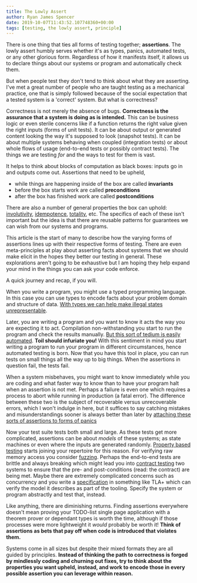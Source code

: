 ```yaml
---
title: The Lowly Assert
author: Ryan James Spencer
date: 2019-10-07T11:43:52.107748360+00:00
tags: [testing, the lowly assert, principle]
---
```


There is one thing that ties all forms of testing together; **assertions**. The
lowly assert humbly serves whether it's as types, panics, automated tests, or
any other glorious form. Regardless of how it manifests itself, it allows us to
declare things about our systems or program and automatically check them.

But when people test they don't tend to think about what they are asserting.
I've met a great number of people who are taught testing as a mechanical
practice, one that is simply followed because of the social expectation that a
tested system is a 'correct' system. But what is correctness?

Correctness is not merely the absence of bugs. **Correctness is the assurance
that a system is doing as is intended.** This can be business logic or even
sterile concerns like if a function returns the right value given the right
inputs (forms of unit tests). It can be about output or generated content
looking the way it's supposed to look (snapshot tests). It can be about multiple
systems behaving when coupled (integration tests) or about whole flows of usage
(end-to-end tests or possibly contract tests). The things we are testing _for_
and the ways to test for them is vast.

It helps to think about blocks of computation as black boxes: inputs go in and
outputs come out. Assertions that need to be upheld,

* while things are happening inside of the box are called **invariants**
* before the box starts work are called **preconditions**
* after the box has finished work are called **postconditions**

There are also a number of general properties the box can uphold:
[involutivity](https://en.wikipedia.org/wiki/Involution_(mathematics)),
[idempotence](https://en.wikipedia.org/wiki/Idempotence),
[totality](https://en.wikipedia.org/wiki/Partial_function#Total_function), etc.
The specifics of each of these isn't important but the idea is that there are
reusable patterns for guarantees we can wish from our systems and programs.

This article is the start of many to describe how the varying forms of
assertions lines up with their respective forms of testing. There are even
meta-principles at play about asserting facts about systems that we should make
elicit in the hopes they better our testing in general. These explorations
aren't going to be exhaustive but I am hoping they help expand your mind in the
things you can ask your code enforce.

A quick journey and recap, if you will.

When you write a program, you might use a typed programming language. In this
case you can use types to encode facts about your problem domain and structure
of data. [With types we can help make illegal states
unrepresentable](https://blog.janestreet.com/effective-ml-revisited/).

Later, you are writing a program and you want to know it acts the way you are
expecting it to act. Compilation non-withstanding you start to run the program
and check the results manually. [But this sort of tedium is easily
automated](https://landing.google.com/sre/sre-book/chapters/automation-at-google/).
**Toil should infuriate you!** With this sentiment in mind you start writing a
program to run your program in different circumstances, hence automated testing
is born. Now that you have this tool in place, you can run tests on small things
all the way up to big things. When the assertions in question fail, the tests
fail.

When a system misbehaves, you might want to know immediately while you are
coding and what faster way to know than to have your program halt when an
assertion is not met. Perhaps a failure is even one which requires a process to
abort while running in production (a fatal error). The difference between these
two is the subject of recoverable versus unrecoverable errors, which I won't
indulge in here, but it suffices to say catching mistakes and misunderstandings
sooner is always better than later by [attaching these sorts of assertions to
forms of
panics](https://www.cs.tufts.edu/~nr/cs257/archive/jon-bentley/correct-programs.pdf)

Now your test suite tests both small and large. As these tests get more
complicated, assertions can be about _models_ of these systems; as state
machines or even where the inputs are generated randomly. [Property based
testing](https://www.youtube.com/watch?v=hXnS_Xjwk2Y) starts joining your
repertoire for this reason. For verifying raw memory access you consider
[fuzzing](https://en.wikipedia.org/wiki/Fuzzing). Perhaps the end-to-end tests
are brittle and always breaking which might lead you into [contract
testing](https://docs.pact.io/) two systems to ensure that the pre- and
post-conditions (read: the contract) are being met. Maybe there are extremely
complicated concerns such as concurrency and you write a
[specification](https://en.wikipedia.org/wiki/Formal_specification) in something
like TLA+ which can verify the model it describes as part of the tooling.
Specify the system or program abstractly and test that, instead.

Like anything, there are diminishing returns. Finding assertions everywhere
doesn't mean proving your TODO-list single page application with a theorem
prover or dependant types is worth the time, although if those processes were
more lightweight it _would_ probably be worth it! **Think of assertions as bets
that pay off when code is introduced that violates them.**

Systems come in all sizes but despite their mixed formats they are all guided by
principles. **Instead of thinking the path to correctness is forged by
mindlessly coding and churning out fixes, try to think about the properties you
want upheld, instead, and work to encode those in every possible assertion you
can leverage within reason.**
